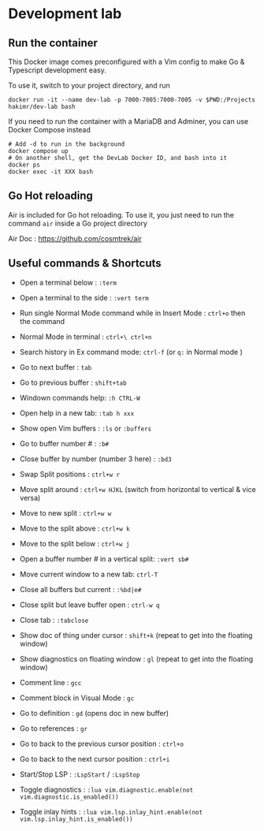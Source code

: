 # Development lab

## Run the container

This Docker image comes preconfigured with a Vim config to make Go & Typescript development easy.

To use it, switch to your project directory, and run 

```console
docker run -it --name dev-lab -p 7000-7005:7000-7005 -v $PWD:/Projects hakimr/dev-lab bash
```

If you need to run the container with a MariaDB and Adminer, you can use Docker Compose instead
```console
# Add -d to run in the background
docker compose up
# On another shell, get the DevLab Docker ID, and bash into it
docker ps
docker exec -it XXX bash
```

## Go Hot reloading

Air is included for Go hot reloading. To use it, you just need to run the command `air` inside a Go project directory

Air Doc : https://github.com/cosmtrek/air

## Useful commands & Shortcuts

- Open a terminal below : `:term`
- Open a terminal to the side : `:vert term`
- Run single Normal Mode command while in Insert Mode : `ctrl+o` then the command
- Normal Mode in terminal : `ctrl+\ ctrl+n`
- Search history in Ex command mode: `ctrl-f` (or `q:` in Normal mode )

- Go to next buffer : `tab`
- Go to previous buffer : `shift+tab`

- Windown commands help: `:h CTRL-W`
- Open help in a new tab: `:tab h xxx`
- Show open Vim buffers : `:ls` or `:buffers`
- Go to buffer number # : `:b#`
- Close buffer by number (number 3 here) : `:bd3`
- Swap Split positions : `ctrl+w r`
- Move split around : `ctrl+w HJKL` (switch from horizontal to vertical & vice versa)
- Move to new split : `ctrl+w w`
- Move to the split above : `ctrl+w k`
- Move to the split below : `ctrl+w j`
- Open a buffer number # in a vertical split: `:vert sb#`
- Move current window to a new tab: `ctrl-T`
- Close all buffers but current : `:%bd|e#`
- Close split but leave buffer open : `ctrl-w q`
- Close tab : `:tabclose`

- Show doc of thing under cursor : `shift+k` (repeat to get into the floating window)
- Show diagnostics on floating window : `gl` (repeat to get into the floating window)

- Comment line : `gcc`
- Comment block in Visual Mode : `gc`
- Go to definition : `gd` (opens doc in new buffer)
- Go to references : `gr`
- Go to back to the previous cursor position : `ctrl+o`
- Go to back to the next cursor position : `ctrl+i`

- Start/Stop LSP : `:LspStart` / `:LspStop`
- Toggle diagnostics : `:lua vim.diagnostic.enable(not vim.diagnostic.is_enabled())`
- Toggle inlay hints : `:lua vim.lsp.inlay_hint.enable(not vim.lsp.inlay_hint.is_enabled())`
